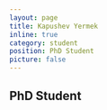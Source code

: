 ```yaml
---
layout: page
title: Kapushev Yermek
inline: true
category: student
position: PhD Student
picture: false
---
```


## PhD Student
